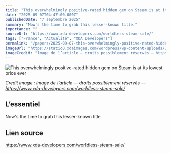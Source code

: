 ```yaml
---
title: "This overwhelmingly positive-rated hidden gem on Steam is at its lowest price ever"
date: "2025-09-07T04:47:00.000Z"
publishedDate: "7 septembre 2025"
summary: "Now's the time to grab this lesser-known title."
importance: ""
sourceUrl: "https://www.xda-developers.com/worldless-steam-sale/"
tags: ["France", "Actualité", "XDA Developers"]
permalink: "/papers/2025-09-07-this-overwhelmingly-positive-rated-hidden-gem-on-steam-is-at-its-lowest-price-ever"
imageUrl: "https://static0.xdaimages.com/wordpress/wp-content/uploads/2025/06/indiegamessteamrefundpolicyeditorial_newfeatureimage.jpg?w=1600&h=900&fit=crop"
imageCredit: "Image de l’article — droits possiblement réservés — https://www.xda-developers.com/worldless-steam-sale/"
---
```


![This overwhelmingly positive-rated hidden gem on Steam is at its lowest price ever](https://static0.xdaimages.com/wordpress/wp-content/uploads/2025/06/indiegamessteamrefundpolicyeditorial_newfeatureimage.jpg?w=1600&h=900&fit=crop)

*Crédit image : Image de l’article — droits possiblement réservés — https://www.xda-developers.com/worldless-steam-sale/*

## L’essentiel

Now's the time to grab this lesser-known title.

## Lien source

https://www.xda-developers.com/worldless-steam-sale/
